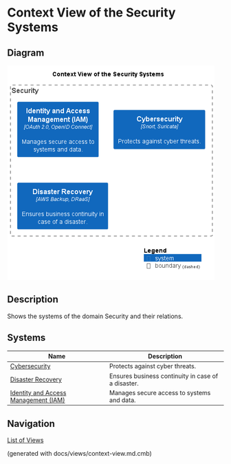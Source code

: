 # Context View of the Security Systems

## Diagram
![Context View of the Security Systems](../../mybank/security/context-view.png)

## Description
Shows the systems of the domain Security and their relations.
## Systems
| Name | Description |
|---|---|
| [Cybersecurity](../../mybank/security/cybersecurity-system.md) | Protects against cyber threats. |
| [Disaster Recovery](../../mybank/security/disaster-recovery-system.md) | Ensures business continuity in case of a disaster. |
| [Identity and Access Management (IAM)](../../mybank/security/identity-access-management-system.md) | Manages secure access to systems and data. |


## Navigation
[List of Views](../../views.md)

(generated with docs/views/context-view.md.cmb)
